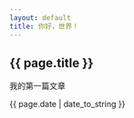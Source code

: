 ```yaml
---
layout: default
title: 你好，世界！
---
```


## {{ page.title }}

我的第一篇文章

{{ page.date | date_to_string }}
